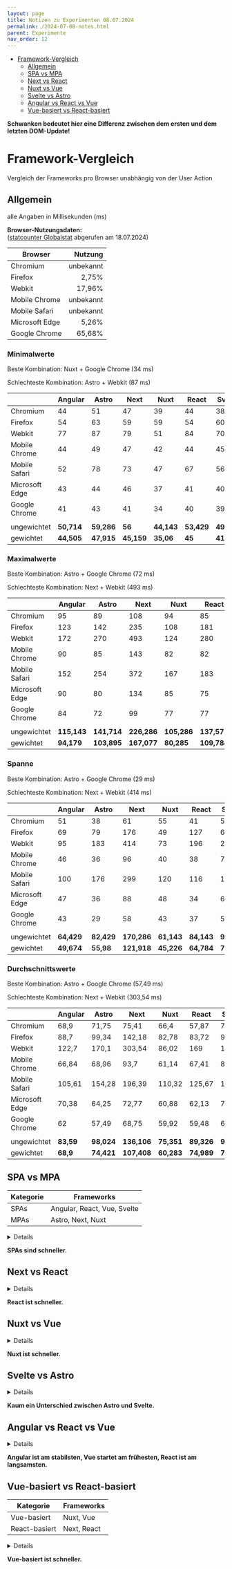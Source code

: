 ```yaml
---
layout: page
title: Notizen zu Experimenten 08.07.2024
permalink: /2024-07-08-notes.html
parent: Experimente
nav_order: 12
---
```


- [Framework-Vergleich](#framework-vergleich)
  - [Allgemein](#allgemein)
  - [SPA vs MPA](#spa-vs-mpa)
  - [Next vs React](#next-vs-react)
  - [Nuxt vs Vue](#nuxt-vs-vue)
  - [Svelte vs Astro](#svelte-vs-astro)
  - [Angular vs React vs Vue](#angular-vs-react-vs-vue)
  - [Vue-basiert vs React-basiert](#vue-basiert-vs-react-basiert)


**Schwanken bedeutet hier eine Differenz zwischen dem ersten und dem letzten DOM-Update!**

# Framework-Vergleich

Vergleich der Frameworks pro Browser unabhängig von der User Action

## Allgemein

alle Angaben in Millisekunden (ms)

**Browser-Nutzungsdaten:**\
([statcounter Globalstat](https://gs.statcounter.com/) abgerufen am 18.07.2024)

| Browser        |   Nutzung |
| -------------- | --------: |
| Chromium       | unbekannt |
| Firefox        |     2,75% |
| Webkit         |    17,96% |
| Mobile Chrome  | unbekannt |
| Mobile Safari  | unbekannt |
| Microsoft Edge |     5,26% |
| Google Chrome  |    65,68% |

### Minimalwerte

Beste Kombination: Nuxt + Google Chrome (34 ms)

Schlechteste Kombination: Astro + Webkit (87 ms)

|                | Angular    | Astro      | Next       | Nuxt       | React      | Svelte     | Vue        |          |
| -------------- | ---------- | ---------- | ---------- | ---------- | ---------- | ---------- | ---------- | -------- |
| Chromium       | 44         | 51         | 47         | 39         | 44         | 38         | 51         | *44,857* |
| Firefox        | 54         | 63         | 59         | 59         | 54         | 60         | 52         | *57,286* |
| Webkit         | 77         | 87         | 79         | 51         | 84         | 70         | 47         | *70,714* |
| Mobile Chrome  | 44         | 49         | 47         | 42         | 44         | 45         | 46         | *45,286* |
| Mobile Safari  | 52         | 78         | 73         | 47         | 67         | 56         | 52         | *60,714* |
| Microsoft Edge | 43         | 44         | 46         | 37         | 41         | 40         | 40         | *41,571* |
| Google Chrome  | 41         | 43         | 41         | 34         | 40         | 39         | 37         | *39,286* |
|                |            |            |            |            |            |            |            |          |
| ungewichtet    | **50,714** | **59,286** | **56**     | **44,143** | **53,429** | **49,714** | **46,429** |          |
| gewichtet      | **44,505** | **47,915** | **45,159** | **35,06**  | **45**     | **41,941** | **36,277** |          |

### Maximalwerte

Beste Kombination: Astro + Google Chrome (72 ms)

Schlechteste Kombination: Next + Webkit (493 ms)

|                | Angular     | Astro       | Next        | Nuxt        | React       | Svelte      | Vue         |           |
| -------------- | ----------- | ----------- | ----------- | ----------- | ----------- | ----------- | ----------- | --------- |
| Chromium       | 95          | 89          | 108         | 94          | 85          | 95          | 104         | *95,714*  |
| Firefox        | 123         | 142         | 235         | 108         | 181         | 129         | 103         | *145,857* |
| Webkit         | 172         | 270         | 493         | 124         | 280         | 283         | 200         | *260,286* |
| Mobile Chrome  | 90          | 85          | 143         | 82          | 82          | 116         | 89          | *98,143*  |
| Mobile Safari  | 152         | 254         | 372         | 167         | 183         | 208         | 206         | *220,286* |
| Microsoft Edge | 90          | 80          | 134         | 85          | 75          | 102         | 79          | *92,143*  |
| Google Chrome  | 84          | 72          | 99          | 77          | 77          | 89          | 77          | *82,143*  |
|                |             |             |             |             |             |             |             |           |
| ungewichtet    | **115,143** | **141,714** | **226,286** | **105,286** | **137,571** | **146**     | **122,571** |           |
| gewichtet      | **94,179**  | **103,895** | **167,077** | **80,285**  | **109,784** | **118,195** | **93,482**  |           |

### Spanne

Beste Kombination: Astro + Google Chrome (29 ms)

Schlechteste Kombination: Next + Webkit (414 ms)

|                | Angular    | Astro      | Next        | Nuxt       | React      | Svelte     | Vue        |           |
| -------------- | ---------- | ---------- | ----------- | ---------- | ---------- | ---------- | ---------- | --------- |
| Chromium       | 51         | 38         | 61          | 55         | 41         | 57         | 53         | *50,857*  |
| Firefox        | 69         | 79         | 176         | 49         | 127        | 69         | 51         | *88,571*  |
| Webkit         | 95         | 183        | 414         | 73         | 196        | 213        | 153        | *189,571* |
| Mobile Chrome  | 46         | 36         | 96          | 40         | 38         | 71         | 43         | *52,857*  |
| Mobile Safari  | 100        | 176        | 299         | 120        | 116        | 152        | 154        | *159,571* |
| Microsoft Edge | 47         | 36         | 88          | 48         | 34         | 62         | 39         | *50,571*  |
| Google Chrome  | 43         | 29         | 58          | 43         | 37         | 50         | 40         | *42,857*  |
|                |            |            |             |            |            |            |            |           |
| ungewichtet    | **64,429** | **82,429** | **170,286** | **61,143** | **84,143** | **96,286** | **76,143** |           |
| gewichtet      | **49,674** | **55,98**  | **121,918** | **45,226** | **64,784** | **76,254** | **57,208** |           |

### Durchschnittswerte

Beste Kombination: Astro + Google Chrome (57,49 ms)

Schlechteste Kombination: Next + Webkit (303,54 ms)

|                | Angular   | Astro      | Next        | Nuxt       | React      | Svelte     | Vue        |           |
| -------------- | --------- | ---------- | ----------- | ---------- | ---------- | ---------- | ---------- | --------- |
| Chromium       | 68,9      | 71,75      | 75,41       | 66,4       | 57,87      | 73,65      | 77,18      | *70,166*  |
| Firefox        | 88,7      | 99,34      | 142,18      | 82,78      | 83,72      | 93,67      | 82,24      | *96,09*   |
| Webkit         | 122,7     | 170,1      | 303,54      | 86,02      | 169        | 164,23     | 135,72     | *164,473* |
| Mobile Chrome  | 66,84     | 68,96      | 93,7        | 61,14      | 67,41      | 80,81      | 69,04      | *72,557*  |
| Mobile Safari  | 105,61    | 154,28     | 196,39      | 110,32     | 125,67     | 126,19     | 133,03     | *135,927* |
| Microsoft Edge | 70,38     | 64,25      | 72,77       | 60,88      | 62,13      | 74,46      | 60,9       | *66,539*  |
| Google Chrome  | 62        | 57,49      | 68,75       | 59,92      | 59,48      | 64,24      | 61,1       | *61,854*  |
|                |           |            |             |            |            |            |            |           |
| ungewichtet    | **83,59** | **98,024** | **136,106** | **75,351** | **89,326** | **96,75**  | **88,459** |           |
| gewichtet      | **68,9**  | **74,421** | **107,408** | **60,283** | **74,989** | **78,181** | **69,971** |           |

## SPA vs MPA

| Kategorie | Frameworks                  |
| --------- | --------------------------- |
| SPAs      | Angular, React, Vue, Svelte |
| MPAs      | Astro, Next, Nuxt           |

<details>

- Minimalwerte:
  - SPAs: 50,071 (41,931)
  - MPAs: 53,143 (42,7111)
  - kaum Unterschied, SPAs bisschen schneller
- Maximalwerte:
  - SPAs: 130,321 (103,91)
  - MPAs: 157,762 (117,056)
  - SPAs sind schneller
- Durchschnittswerte:
  - SPAs: 89,531 (73,010)
  - MPAs: 103,16 (80,704)
  - SPAs sind schneller
- Spannen:
  - SPAs: 80,25 (61,979)
  - MPAs: 104,619 (74,374)
  - SPAs sind schneller

</details>

**SPAs sind schneller.**

## Next vs React

<details>

- Minimalwerte:
  - Next: 56 (45,159)
  - React: 53,429 (45)
  - kaum Unterschied, React bisschen schneller
- Maximalwerte:
  - Next: 226,286 (167,077)
  - React: 137,571 (109,784)
  - React ist schneller
- Durchschnittswerte:
  - Next: 136,106 (107,408)
  - React: 89,326 (74,989)
  - React ist schneller
- Spannen:
  - Next: 170,286 (121,918)
  - React: 84,143 (64,784)
  - React ist schneller

</details>

**React ist schneller.**

## Nuxt vs Vue

<details>

- Minimalwerte:
  - Nuxt: 44,143 (35,06)
  - Vue: 46,429 (36,277)
  - kaum Unterschied, Nuxt bisschen schneller
- Maximalwerte:
  - Nuxt: 105,286 (80,285)
  - Vue: 122,571 (93,482)
  - Nuxt ist schneller
- Durchschnittswerte:
  - Nuxt: 75,351 (60,283)
  - Vue: 88,459 (69,971)
  - Nuxt ist schneller
- Spannen:
  - Nuxt: 61,143 (45,226)
  - Vue: 76,143 (57,205)
  - Nuxt ist schneller

</details>

**Nuxt ist schneller.**

## Svelte vs Astro

<details>

- Minimalwerte:
  - Svelte: 49,714 (41,941)
  - Astro: 59,286 (47,915)
  - Svelte ist schneller
- Maximalwerte:
  - Svelte: 146 (118,195)
  - Astro: 141,714 (103,895)
  - kaum Unterschied, Astro etwas schneller
- Durchschnittswerte:
  - Svelte: 96,75 (78,181)
  - Astro: 98,024 (74,421)
  - kaum Unterschied
- Spannen:
  - Svelte: 96,286 (76,254)
  - Astro: 82,429 (55,98)
  - Astro ist schneller
</details>

**Kaum ein Unterschied zwischen Astro und Svelte.**

## Angular vs React vs Vue

<details>

- Minimalwerte:
  - Angular: 50,714 (44,505)
  - React: 53,429 (45)
  - Vue: 46,429 (36,277)
  - Vue ist am schnellsten
- Maximalwerte:
  - Angular: 115,143 (94,179)
  - React: 137,571 (109,784)
  - Vue: 122,571 (93,482)
  - React ist etwas langsamer als andere
- Durchschnittswerte:
  - Angular: 83,59 (68,9)
  - React: 89,326 (74,421)
  - Vue: 88,459 (69,971)
  - Angular ist am schnellsten
- Spannen:
  - Angular: 64,429 (49,674)
  - React: 84,143 (64,784)
  - Vue: 76,143 (57,205)
  - Angular ist am schnellsten

</details>

**Angular ist am stabilsten, Vue startet am frühesten, React ist am langsamsten.**

## Vue-basiert vs React-basiert

| Kategorie     | Frameworks  |
| ------------- | ----------- |
| Vue-basiert   | Nuxt, Vue   |
| React-basiert | Next, React |

<details>

- Minimalwerte:
  - Vue-basiert: 45,286 (35,668)
  - React-basiert: 54,714 (45,08)
  - Vue-basiert ist schneller
- Maximalwerte:
  - Vue-basiert: 113,929 (86,883)
  - React-basiert: 181,929 (138,431)
  - Vue-basiert ist schneller
- Durchschnittswerte:
  - Vue-basiert: 81,905 (65,127)
  - React-basiert: 112,716 (91,199)
  - Vue-basiert ist schneller
- Spannen:
  - Vue-basiert: 68,643 (51,215)
  - React-basiert: 129,214 (93,351)
  - Vue-basiert ist schneller

</details>

**Vue-basiert ist schneller.**